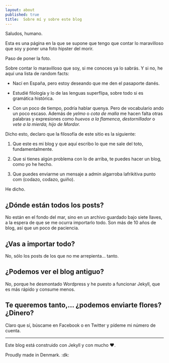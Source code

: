 ```yaml
---
layout: about
published: true
title:  Sobre mí y sobre este blog
---
```


Saludos, humano. 

Esta es una página en la que se supone que tengo que contar lo maravilloso que soy y poner una foto hipster del morir. 

Paso de poner la foto. 

Sobre contar lo maravilloso que soy, si me conoces ya lo sabrás. Y si no, he aquí una lista de random facts:

- Nací en España, pero estoy deseando que me den el pasaporte danés. 

- Estudié filología y lo de las lenguas superflipa, sobre todo si es gramática histórica. 

- Con un poco de tiempo, podría hablar quenya. Pero de vocabulario ando un poco escaso. Además de _yelmo_ o *cota de malla* me hacen falta otras palabras y expresiones como *huevos a la flamenca*, *destornillador* o *vete a la mierda, hijo de Mordor.* 

Dicho esto, declaro que la filosofía de este sitio es la siguiente:

1. Que este es mi blog y que aquí escribo lo que me sale del toto, fundamentalmente. 

1. Que si tienes algún problema con lo de arriba, te puedes hacer un blog, como yo he hecho. 

1. Que puedes enviarme un mensaje a admin algarroba lafrikitiva punto com (codazo, codazo, guiño).

He dicho.

¿Dónde están todos los posts?
-----------------------------

No están en el fondo del mar, sino en un archivo guardado bajo siete llaves, a la espera de que se me ocurra importarlo todo. Son más de 10 años de blog, así que un poco de paciencia. 

¿Vas a importar todo?
---------------------

No, sólo los posts de los que no me arrepienta... tanto. 

¿Podemos ver el blog antiguo?
----------------------------

No, porque he desmontado Wordpress y he puesto a funcionar Jekyll, que es más rápido y consume menos. 

Te queremos tanto,... ¿podemos enviarte flores? ¿Dinero?
--------------------------------------------------------

Claro que sí, búscame en Facebook o en Twitter y pídeme mi número de cuenta. 

---

Este blog está construido con Jekyll y con mucho :heart:.

Proudly made in Denmark. :dk:

